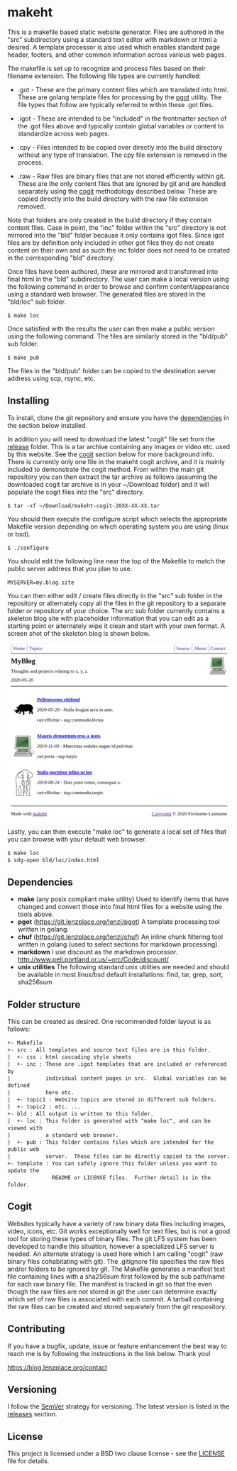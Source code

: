 # makeht

This is a makefile based static website generator.  Files are authored in the
"src" subdirectory using a standard text editor with markdown or html a
desired.  A template processor is also used which enables standard page header,
footers, and other common information across various web pages.

The makefile is set up to recognize and process files based on their filename
extension.  The following file types are currently handled:

* .got - These are the primary content files which are translated into html.
  These are golang template files for processing by the
  [pgot](https://git.lenzplace.org/lenzj/pgot) utility.  The file types that follow are typically
  referred to within these .got files.

* .igot - These are intended to be "included" in the frontmatter section of the
  .got files above and typically contain global variables or content to
  standardize across web pages.

* .cpy - Files intended to be copied over directly into the build directory
  without any type of translation.  The cpy file extension is removed in the
  process.

* .raw - Raw files are binary files that are not stored efficiently within git.
  These are the only content files that are ignored by git and are handled
  separately using the [cogit](#cogit) methodology described below.  These are
  copied directly into the build directory with the raw file extension removed.

Note that folders are only created in the build directory if they contain
content files.  Case in point, the "inc" folder within the "src" directory is
not mirrored into the "bld" folder because it only contains igot files.  Since
igot files are by definition only included in other got files they do not
create content on their own and as such the inc folder does not need to be
created in the corresponding "bld" directory.

Once files have been authored, these are mirrored and transformed into final
html in the "bld" subdirectory.  The user can make a local version using the
following command in order to browse and confirm content/appearance using a
standard web browser.  The generated files are stored in the "bld/loc" sub
folder.

    $ make loc

Once satisfied with the results the user can then make a public version using
the following command.  The files are similarly stored in the "bld/pub" sub
folder.

    $ make pub

The files in the "bld/pub" folder can be copied to the destination server
address using scp, rsync, etc.

## Installing

To install, clone the git repository and ensure you have the
[dependencies](#dependencies) in the section below installed.

In addition you will need to download the latest "cogit" file set from the
[release](https://git.lenzplace.org/lenzj/makeht/releases) folder.  This is a tar archive containing
any images or video etc. used by this website.  See the [cogit](#cogit) section
below for more background info.  There is currently only one file in the makeht
cogit archive, and it is mainly included to demonstrate the cogit method.  From
within the main git repository you can then extract the tar archive as follows
(assuming the downloaded cogit tar archive is in your ~/Download folder) and it
will populate the cogit files into the "src" directory.

    $ tar -xf ~/Download/makeht-cogit-20XX-XX-XX.tar

You should then execute the configure script which selects the appropriate
Makefile version depending on which operating system you are using (linux or
bsd).

    $ ./configure

You should edit the following line near the top of the Makefile to match the
public server address that you plan to use.

    MYSERVER=my.blog.site

You can then either edit / create files directly in the "src" sub folder in the
repository or alternately copy all the files in the git repository to a
separate folder or repository of your choice.  The src sub folder currently
contains a skeleton blog site with placeholder information that you can edit as
a starting point or alternately wipe it clean and start with your own format.
A screen shot of the skeleton blog is shown below.

![](screen_shot.png "screen shot")

Lastly, you can then execute "make loc" to generate a local set of files that
you can browse with your default web browser.

    $ make loc
    $ xdg-open bld/loc/index.html

## Dependencies
+ __make__ (any posix compliant make utility) Used to identify items that have
  changed and convert those into final html files for a website using the tools
  above.
+ __pgot__ (https://git.lenzplace.org/lenzj/pgot) A template processing tool
  written in golang.
+ __chuf__ (https://git.lenzplace.org/lenzj/chuf) An inline chunk filtering
  tool written in golang (used to select sections for markdown processing).
+ __markdown__ I use discount as the markdown processor.
  <http://www.pell.portland.or.us/~orc/Code/discount/>
+ __unix utilities__ The following standard unix utilities are needed and
  should be available in most linux/bsd default installations: find, tar, grep,
  sort, sha256sum

## Folder structure

This can be created as desired.  One recommended folder layout is as follows:

```text
+- Makefile
+- src : All templates and source text files are in this folder.
|  +- css : html cascading style sheets
|  +- inc : These are .igot templates that are included or referenced by
|           individual content pages in src.  Global variables can be defined
|           here etc.
|  +- topic1 : Website topics are stored in different sub folders.
|  +- topic2 : etc. ...
+- bld : All output is written to this folder.
|  +- loc : This folder is generated with "make loc", and can be viewed with
|           a standard web browser.
|  +- pub : This folder contains files which are intended for the public web
|           server.  These files can be directly copied to the server.
+- template : You can safely ignore this folder unless you want to update the
              README or LICENSE files.  Further detail is in the folder.
```

## Cogit

Websites typically have a variety of raw binary data files including images,
video, icons, etc.  Git works exceptionally well for text files, but is not a
good tool for storing these types of binary files.  The git LFS system has been
developed to handle this situation, however a specialized LFS server is needed.
An alternate strategy is used here which I am calling "cogit" (raw binary files
cohabitating with git).  The .gitignore file specifies the raw files and/or
folders to be ignored by git.  The Makefile generates a manifest text file
containing lines with a sha256sum first followed by the sub path/name for each
raw binary file.  The manifest is tracked in git so that the even though the
raw files are not stored in git the user can determine exactly which set of raw
files is associated with each commit.  A tarball containing the raw files can
be created and stored separately from the git respository.

## Contributing

If you have a bugfix, update, issue or feature enhancement the best way to reach
me is by following the instructions in the link below.  Thank you!

<https://blog.lenzplace.org/contact>

## Versioning

I follow the [SemVer](http://semver.org/) strategy for versioning. The latest
version is listed in the [releases](/lenzj/makeht/releases) section. 

## License

This project is licensed under a BSD two clause license - see the
[LICENSE](LICENSE) file for details.
